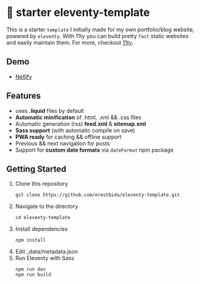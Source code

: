 # 🚀 starter eleventy-template

This is a starter `template` I initially made for my own portfolio/blog website, powered by `eleventy`. With 11ty you can build pretty `fast` static websites and easily maintain them. For more, checkout [11ty](https://github.com/11ty/eleventy).

## Demo
- [Netlify](https://11ty-template.netlify.app/)

## Features
- uses **.liquid** files by default
- **Automatic minification** of .html, .xml && .css files
- Automatic generation (rss) **feed.xml** & **sitemap.xml**
- **Sass support** (with automatic compile on save)
- **PWA ready** for caching && offline support
- Previous && next navigation for posts
- Support for **custom date formats** via `dateFormat` npm package

## Getting Started
1. Clone this repository
    ```
    git clone https://github.com/orestbida/eleventy-template.git
    ```
2. Navigate to the directory
    ```
    cd eleventy-template
    ```
3. Install dependencies
    ```
    npm install
    ```
4. Edit _data/metadata.json
5. Run Eleventy with Sass
    ```
    npm run dev
    npm run build
    
